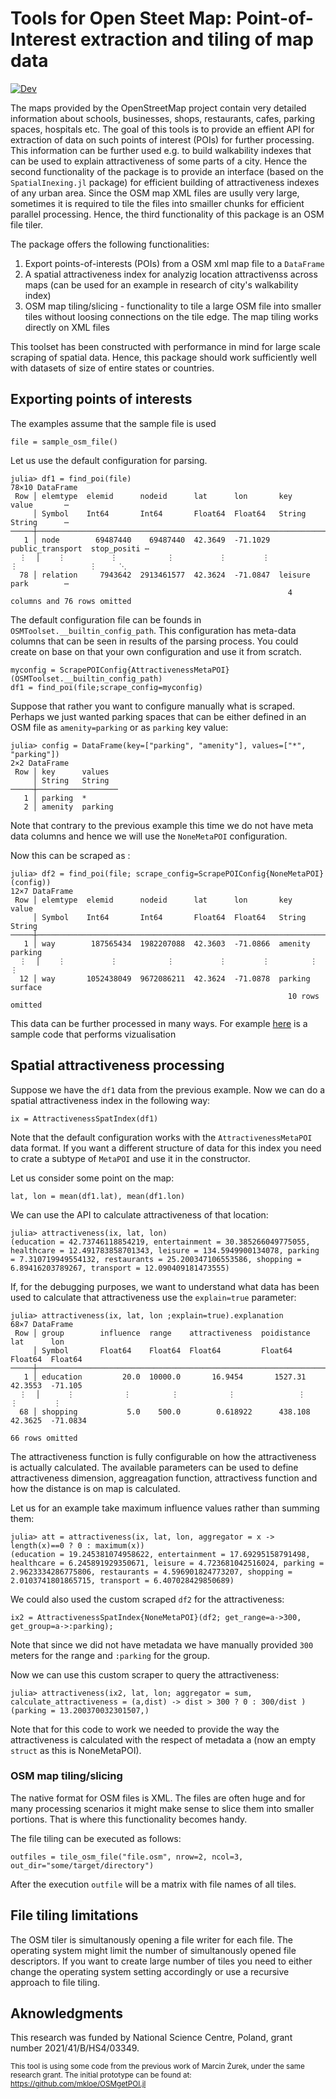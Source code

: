 

# Tools for Open Steet Map: Point-of-Interest extraction and tiling of map data

[![Dev](https://img.shields.io/badge/docs-dev-blue.svg)](https://pszufe.github.io/OSMToolset.jl/)

The maps provided by the OpenStreetMap project contain very detailed information about schools, businesses, shops, restaurants, cafes, parking spaces, hospitals etc. The goal of this tools is to provide an effient API for extraction of data on such points of interest (POIs) for further processing. This information can be further used e.g. to build walkability indexes that can be used to explain attractiveness of some parts of a city. Hence the second functionality of the package is to provide an interface (based on the `SpatialInexing.jl` package) for efficient building of attractiveness indexes of any urban area.
Since the OSM map XML files are usully very large, sometimes it is required to tile the files into smailler chunks for efficient parallel processing. Hence, the third functionality of this package is an OSM file tiler.

The package offers the following functionalities:
1. Export points-of-interests (POIs) from a OSM xml map file to a `DataFrame`
2. A spatial attractiveness index for analyzig location attractivenss across maps (can be used for an example in research of city's walkability index)
3. OSM map tiling/slicing - functionality to tile a large OSM file into smaller tiles without loosing connections on the tile edge. The map tiling works directly on XML files

This toolset has been constructed with performance in mind for large scale scraping of spatial data.
Hence, this package should work sufficiently well with datasets of size of entire states or countries. 

## Exporting points of interests

The examples assume that the sample file is used 
```
file = sample_osm_file()
```
Let us use the default configuration for parsing. 
```
julia> df1 = find_poi(file)
78×10 DataFrame
 Row │ elemtype  elemid      nodeid      lat      lon       key               value       ⋯
     │ Symbol    Int64       Int64       Float64  Float64   String            String      ⋯
─────┼─────────────────────────────────────────────────────────────────────────────────────
   1 │ node        69487440    69487440  42.3649  -71.1029  public_transport  stop_positi ⋯
  ⋮  │    ⋮          ⋮           ⋮          ⋮        ⋮             ⋮                ⋮     ⋱
  78 │ relation     7943642  2913461577  42.3624  -71.0847  leisure           park        ⋯
                                                              4 columns and 76 rows omitted
```
The default configuration file can be founds in `OSMToolset.__builtin_config_path`. This configuration has meta-data columns that can be seen in results of the parsing process. You could create on base on that your own configuration and use it from scratch.
```
myconfig = ScrapePOIConfig{AttractivenessMetaPOI}(OSMToolset.__builtin_config_path)
df1 = find_poi(file;scrape_config=myconfig)
```

Suppose that rather you want to configure manually what is scraped. Perhaps we just wanted parking spaces
that can be either defined in an OSM file as `amenity=parking` or as `parking` key value: 
```
julia> config = DataFrame(key=["parking", "amenity"], values=["*", "parking"])
2×2 DataFrame
 Row │ key      values
     │ String   String
─────┼──────────────────
   1 │ parking  *
   2 │ amenity  parking
```
Note that contrary to the previous example this time we do not have meta data columns and hence we will use the `NoneMetaPOI` configuration.

Now this can be scraped as :
```
julia> df2 = find_poi(file; scrape_config=ScrapePOIConfig{NoneMetaPOI}(config))
12×7 DataFrame
 Row │ elemtype  elemid      nodeid      lat      lon       key      value   
     │ Symbol    Int64       Int64       Float64  Float64   String   String
─────┼───────────────────────────────────────────────────────────────────────
   1 │ way        187565434  1982207088  42.3603  -71.0866  amenity  parking
  ⋮  │    ⋮          ⋮           ⋮          ⋮        ⋮         ⋮        ⋮
  12 │ way       1052438049  9672086211  42.3624  -71.0878  parking  surface
                                                              10 rows omitted
```
This data can be further processed in many ways. For example [here](https://pszufe.github.io/OSMToolset.jl/dev/visualize/) is a sample code that performs vizualisation  

## Spatial attractiveness processing

Suppose we have the `df1` data from the previous example. Now we can do a spatial attractiveness index in the following way:
```
ix = AttractivenessSpatIndex(df1)
```
Note that the default configuration works with the `AttractivenessMetaPOI` data format. If you want a different structure of data for this index you need to crate a subtype of `MetaPOI` and use it in the constructor. 

Let us consider some point on the map: 
```
lat, lon = mean(df1.lat), mean(df1.lon)
```
We can use the API to calculate attractiveness of that location:
```
julia> attractiveness(ix, lat, lon)
(education = 42.73746118854219, entertainment = 30.385266049775055, healthcare = 12.491783858701343, leisure = 134.5949900134078, parking = 7.310719949554132, restaurants = 25.200347106553586, shopping = 6.89416203789267, transport = 12.090409181473555)
```
If, for the debugging purposes, we want to understand what data has been used to calculate that attractiveness use the `explain=true` parameter:
```
julia> attractiveness(ix, lat, lon ;explain=true).explanation
68×7 DataFrame
 Row │ group        influence  range    attractiveness  poidistance  lat      lon      
     │ Symbol       Float64    Float64  Float64         Float64      Float64  Float64
─────┼─────────────────────────────────────────────────────────────────────────────────
   1 │ education         20.0  10000.0       16.9454       1527.31   42.3553  -71.105
  ⋮  │      ⋮           ⋮         ⋮           ⋮              ⋮          ⋮        ⋮
  68 │ shopping           5.0    500.0        0.618922      438.108  42.3625  -71.0834
                                                                        66 rows omitted
```
The attractiveness function is fully configurable on how the attractiveness is actually calculated.
The available parameters can be used to define attractiveness dimension, aggreagation function,
attractivess function and how the distance is on map is calculated. 

Let us for an example take maximum influence values rather than summing them:
```
julia> att = attractiveness(ix, lat, lon, aggregator = x -> length(x)==0 ? 0 : maximum(x))
(education = 19.245381074958622, entertainment = 17.69295158791498, healthcare = 6.245891929350671, leisure = 4.723681042516024, parking = 2.9623334286775806, restaurants = 4.596901824773207, shopping = 2.0103741801865715, transport = 6.407028429850689)
```

We could also used the custom scraped `df2` for the attractiveness:
```
ix2 = AttractivenessSpatIndex{NoneMetaPOI}(df2; get_range=a->300, get_group=a->:parking);
```
Note that since we did not have metadata we have manually provided `300` meters for the range and `:parking` for the group.

Now we can use this custom scraper to query the attractiveness:
```
julia> attractiveness(ix2, lat, lon; aggregator = sum, calculate_attractiveness = (a,dist) -> dist > 300 ? 0 : 300/dist )
(parking = 13.200370032301507,)
```
Note that for this code to work we needed to provide the way the attractiveness is calculated with the respect of metadata a (now an empty `struct` as this is NoneMetaPOI).

### OSM map tiling/slicing

The native format for OSM files is XML. The files are often huge and for many processing scenarios it might make sense to slice them into smaller portions. That is where this functionality becomes handy.

The file tiling can be executed as follows:
```
outfiles = tile_osm_file("file.osm", nrow=2, ncol=3, out_dir="some/target/directory")
```
After the execution `outfile` will be a matrix with file names of all tiles.


File tiling limitations
-----------------------
The OSM tiler is simultanously opening a file writer for each file. The operating system might limit the number of simultanously opened file descriptors. If you want to create large number of tiles you need to either change the operating system setting accordingly or use a recursive approach to file tiling. 

## Aknowledgments 

This research was funded by National Science Centre,  Poland, grant number 2021/41/B/HS4/03349.

<sup>This tool is using some code from the previous work of Marcin Żurek, under the same research grant. The initial prototype can be found at: 
https://github.com/mkloe/OSMgetPOI.jl</sup>


<!-- [![Build Status](https://github.com/pszufe/OSMToolset.jl/actions/workflows/CI.yml/badge.svg?branch=main)](https://github.com/pszufe/OSMToolset.jl/actions/workflows/CI.yml?query=branch%3Amain)

[![Coverage](https://codecov.io/gh/pszufe/OSMToolset.jl/branch/main/graph/badge.svg)](https://codecov.io/gh/pszufe/OSMToolset.jl)
